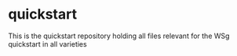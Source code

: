 quickstart
==========

This is the quickstart repository holding all files relevant for the WSg quickstart in all varieties